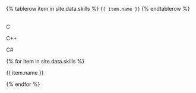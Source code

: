 <table>
{% tablerow item in site.data.skills %}
  <i class="fas fa-code"></i> <code class="code-aparte">{{ item.name }}</code>
{% endtablerow %}
</table>

<p><i class="fas fa-code"></i> C <i class="fas fa-square"></i> <i class="fas fa-square"></i> <i class="fas fa-square"></i> <i class="fas fa-square"></i> <i class="far fa-square"></i></p>
<p><i class="fas fa-code"></i> C++ <i class="fas fa-square"></i> <i class="fas fa-square"></i> <i class="fas fa-square"></i> <i class="fas fa-square"></i> <i class="far fa-square"></i></p>
<p><i class="fas fa-code"></i> C# <i class="fas fa-square"></i> <i class="fas fa-square"></i> <i class="fas fa-square"></i> <i class="far fa-square"></i> <i class="far fa-square"></i></p>



{% for item in site.data.skills %}
<p><i {% if item.tipo == "lan"}class ="fas fa-code"{% endif %}></i>
  {{ item.name }}
</p>
{% endfor %}
